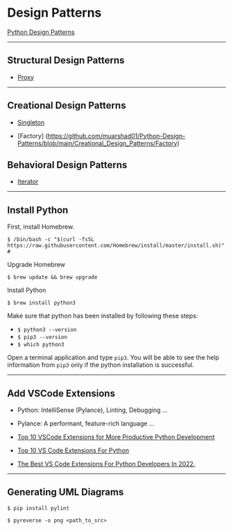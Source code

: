 # Design Patterns

[Python Design Patterns](https://refactoring.guru/design-patterns/python)

***

## Structural Design Patterns

* [Proxy](https://github.com/muarshad01/Python-Design-Patterns/tree/main/Structural_Design_Patterns/Proxy)

***

## Creational Design Patterns

* [Singleton](https://github.com/muarshad01/Python-Design-Patterns/tree/main/Creational_Design_Patterns/Singleton)

* [Factory]  (https://github.com/muarshad01/Python-Design-Patterns/blob/main/Creational_Design_Patterns/Factory)

## Behavioral Design Patterns

* [Iterator](https://github.com/muarshad01/Python-Design-Patterns/tree/main/Behavioral_Design_Patterns/Iterator)

***

## Install Python

First, install Homebrew.

```
$ /bin/bash -c "$(curl -fsSL https://raw.githubusercontent.com/Homebrew/install/master/install.sh)" # 
```

Upgrade Homebrew

```
$ brew update && brew upgrade
```

Install Python

```
$ brew install python3
```

Make sure that python has been installed by following these steps:

* `$ python3 --version`
* `$ pip3 --version`
* `$ which python3`

Open a terminal application and type `pip3`. You will be able to see the help information from `pip3` only if the python installation is successful.

***

## Add VSCode Extensions

* Python: IntelliSense (Pylance), Linting, Debugging   ...
* Pylance: A performant, feature-rich language ...


* [Top 10 VSCode Extensions for More Productive Python Development](https://bas.codes/posts/best-vscode-extensions-python)
* [Top 10 VS Code Extensions For Python](https://www.geeksforgeeks.org/top-10-vs-code-extensions-for-python/)
* [The Best VS Code Extensions For Python Developers In 2022.](https://dev.to/wiseai/vs-code-extensions-for-python-developers-3n9b)

***

## Generating UML Diagrams

```
$ pip install pylint

$ pyreverse -o png <path_to_src>
```
